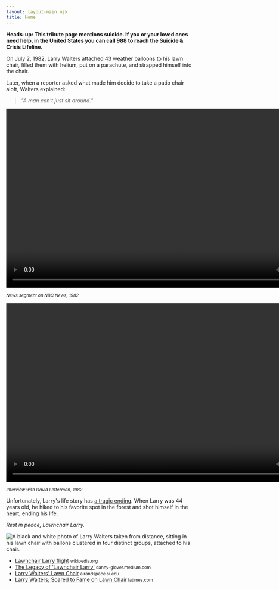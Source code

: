 ```yaml
---
layout: layout-main.njk
title: Home
---
```


<div class="alert alert-dark mb-5" role="alert">
  <strong>
    Heads-up: This tribute page mentions suicide. If you or your loved ones need help, in the United States you can call <a href="https://988lifeline.org/">988</a> to reach the Suicide & Crisis Lifeline.
  </strong>
</div>


<div class="my-5 py-5 bg-body-tertiary rounded-3">
  <div class="container-fluid p-5">
    <p class="col-md-8 fs-4">
      On July 2, 1982, Larry Walters attached 43 weather balloons to his lawn chair, filled them with helium, put on a parachute, and strapped himself into the chair.
    </p>
    <p class="col-md-8 fs-4">
      Later, when a reporter asked what made him decide to take a patio chair aloft, Walters explained:    
    </p>
    <blockquote class="blockquote text-end pt-5">
      <p class="display-5 fw-bold">
        <em>"A man can't just sit around."</em>
      </p>
    </blockquote>
  </div>
</div>
<div class="bg-black w-100 text-center my-5 py-5 rounded-3">
  <div class="row">
    <div class="col-12 col-md-6">
      <video width="852" height="480" controls class="object-fit-fit mx-auto mw-100">
        <source src="assets/videos/larry-walters-flight.mp4" type="video/mp4">
        <!-- <source src="assets/videos/larry-walters-flight.ogg" type="video/ogg"> -->
      </video>
      <p>
        <small class="text-white"><em>News segment on NBC News, 1982</em></small>
      </p>
    </div>
    <div class="col-12 col-md-6">
      <video width="852" height="480" controls class="object-fit-fit mx-auto mw-100">
        <source src="assets/videos/david-letterman-interview-1982.mp4" type="video/mp4">
        <!-- <source src="assets/videos/david-letterman-interview-1982.ogg" type="video/ogg"> -->
      </video>
      <p>
        <small class="text-white"><em>Interview with David Letterman, 1982</em></small>
      </p>
    </div>
  </div>
</div>
<div class="mt-5">
  <div class="container-fluid mt-5 pt-3 px-5">
    <p class="col-md-8 fs-4 mt-5">
      Unfortunately, Larry's life story has <a href="https://web.archive.org/web/20110110101715/http://www.people.com/people/archive/article/0,,20106985,00.html">a tragic ending</a>. When Larry was 44 years old, he hiked to his favorite spot in the forest and shot himself in the heart, ending his life.
    </p>
    <p class="col-md-8 fs-4 mt-5">
      <em>Rest in peace, Lawnchair Larry.</em>
    </p>
  </div>
</div>
<div class="my-5 p-5 text-center">
<img class="mw-100" src="assets/photos/larry-walters-balloons.png" title="A black and white photo of Larry Walters taken from distance, sitting in his lawn chair with ballons clustered in four distinct groups, attached to his chair.">
</div>
<div class="mt-5">
<ul>
  <li>
    <a href="https://en.wikipedia.org/wiki/Lawnchair_Larry_flight">Lawnchair Larry flight</a> <small class="text-muted">wikipedia.org</small> 
  </li>
  <li>
    <a href="https://danny-glover.medium.com/the-legacy-of-lawnchair-larry-2ef7cad51c2">The Legacy of ‘Lawnchair Larry’</a> <small class="text-muted">danny-glover.medium.com</small> 
  </li>
  <li>
    <a href="https://airandspace.si.edu/collection-objects/chair-lawn-larry-walters/nasm_A20181388000">Larry Walters' Lawn Chair</a> <small class="text-muted">airandspace.si.edu</small> 
  </li>
  <li>
    <a href="https://www.latimes.com/archives/la-xpm-1993-11-24-mn-60236-story.html">Larry Walters; Soared to Fame on Lawn Chair</a> <small class="text-muted">latimes.com</small> 
  </li>
  <!-- <li>
    <a href="XXXX">XXXX</a> <small class="text-muted">xxxxxx</small> 
  </li>
  <li>
    <a href="XXXX">XXXX</a> <small class="text-muted">xxxxxx</small> 
  </li>
  <li>
    <a href="XXXX">XXXX</a> <small class="text-muted">xxxxxx</small> 
  </li> -->
</ul>
</div>

